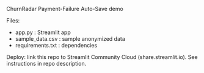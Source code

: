 ChurnRadar Payment-Failure Auto-Save demo

Files:
- app.py : Streamlit app
- sample_data.csv : sample anonymized data
- requirements.txt : dependencies

Deploy: link this repo to Streamlit Community Cloud (share.streamlit.io). See instructions in repo description.
